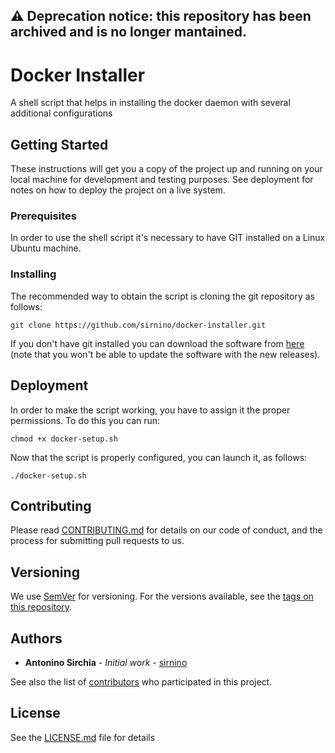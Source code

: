 ## ⚠ Deprecation notice: this repository has been archived and is no longer mantained.

# Docker Installer

A shell script that helps in installing the docker daemon with several additional configurations

## Getting Started

These instructions will get you a copy of the project up and running on your local machine for development and testing purposes. See deployment for notes on how to deploy the project on a live system.

### Prerequisites

In order to use the shell script it's necessary to have GIT installed on a Linux Ubuntu machine.

### Installing

The recommended way to obtain the script is cloning the git repository as follows:

```
git clone https://github.com/sirnino/docker-installer.git
```

If you don't have git installed you can download the software from [here](https://github.com/sirnino/docker-installer/archive/master.zip) (note that you won't be able to update the software with the new releases).


## Deployment

In order to make the script working, you have to assign it the proper permissions. To do this you can run:

```
chmod +x docker-setup.sh
```

Now that the script is properly configured, you can launch it, as follows:

```
./docker-setup.sh
```

## Contributing

Please read [CONTRIBUTING.md](CONTRIBUTING.md) for details on our code of conduct, and the process for submitting pull requests to us.

## Versioning

We use [SemVer](http://semver.org/) for versioning. For the versions available, see the [tags on this repository](https://github.com/sirnino/docker-installer/tags).

## Authors

* **Antonino Sirchia** - *Initial work* - [sirnino](https://github.com/sirnino)

See also the list of [contributors](https://github.com/sirnino/docker-installer/graphs/contributors) who participated in this project.

## License

See the [LICENSE.md](LICENSE.md) file for details
